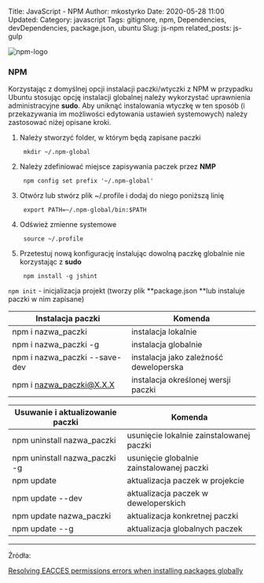 Title: JavaScript - NPM
Author: mkostyrko
Date: 2020-05-28 11:00
Updated:
Category: javascript
Tags: gitignore, npm, Dependencies, devDependencies, package.json, ubuntu
Slug: js-npm
related_posts: js-gulp

![npm-logo](https://upload.wikimedia.org/wikipedia/commons/thumb/d/db/Npm-logo.svg/800px-Npm-logo.svg.png)

### NPM

Korzystając z domyślnej opcji instalacji paczki/wtyczki z NPM w przypadku Ubuntu stosując opcję instalacji globalnej należy wykorzystać uprawnienia administracyjne **sudo**. Aby uniknąć instalowania wtyczkę w ten sposób (i przekazywania im możliwości edytowania ustawień systemowych) należy zastosować niżej opisane kroki.

1) Należy stworzyć folder, w którym będą zapisane paczki

        mkdir ~/.npm-global

2) Należy zdefiniować miejsce zapisywania paczek przez **NMP**

        npm config set prefix '~/.npm-global'

3) Otwórz lub stwórz plik ~/.profile i dodaj do niego poniższą linię

        export PATH=~/.npm-global/bin:$PATH

4) Odśwież zmienne systemowe

        source ~/.profile

5) Przetestuj nową konfigurację instalując dowolną paczkę globalnie nie korzystając z **sudo**

        npm install -g jshint


`npm init` - inicjalizacja projekt (tworzy plik **package.json **lub instaluje paczki w nim zapisane)


|Instalacja paczki|Komenda|
|---|---|
|npm i nazwa_paczki| instalacja lokalnie|
|npm i nazwa_paczki -g| instalacja globalnie|
|npm i nazwa_paczki --save-dev| instalacja jako zależność deweloperska|
|npm i nazwa_paczki@X.X.X| instalacja określonej wersji paczki|


|Usuwanie i aktualizowanie paczki|Komenda|
|---|---|
|npm uninstall nazwa_paczki| usunięcie lokalnie zainstalowanej paczki |
|npm uninstall nazwa_paczki -g| usunięcie globalnie zainstalowanej paczki|
|npm update| aktualizacja paczek w projekcie|
|npm update --dev| aktualizacja paczek w deweloperskich|
|npm update nazwa_paczki| aktualizacja konkretnej paczki|
|npm update --g| aktualizacja globalnych paczek|




---

Źródła:

[Resolving EACCES permissions errors when installing packages globally](https://docs.npmjs.com/resolving-eacces-permissions-errors-when-installing-packages-globally)